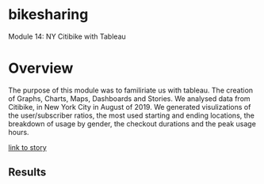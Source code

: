# bikesharing
Module 14: NY Citibike with Tableau
# Overview
The purpose of this module was to familiriate us with tableau. The creation of Graphs, Charts, Maps, Dashboards and Stories. We analysed data from Citibike, in New York City in August of 2019. We generated visulizations of the user/subscriber ratios, the most used starting and ending locations, the breakdown of usage by gender, the checkout durations and the peak usage hours.

[link to story](https://public.tableau.com/app/profile/ryan.cramer4703/viz/Module14challenge_16406356699340/NYCCitibike?publish=yes)

## Results

